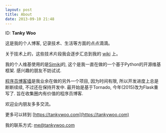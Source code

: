 ```yaml
---
layout: post
title: About
date: 2013-09-10 21:48
---
```


ID: **Tanky Woo**

这是我的个人博客, 记录技术、生活等方面的点点滴滴。

关于技术上的，这些技术片段我会逐步汇总到我的 [wiki](http://wiki.tankywoo.com) 上。

我的个人维基使用的是[Simiki](http://simiki.org/)的, 这个是我一直在做的一个基于Python的开源维基框架. 感兴趣的朋友不妨试试.

[程序员博客墙](http://blogwall.us/)是我业余在做的另外一个项目, 因为时间有限, 所以开发进度上总是断断续续, 不过还在保持开发中. 最开始是基于Tornado, 今年(2015)改为Flask重写了. 旨在收集圈内有价值的程序员博客.

欢迎业内朋友多多交流。

更多可以转到 [https://tankywoo.com](https://tankywoo.com)

我的联系方式: <me@tankywoo.com>
